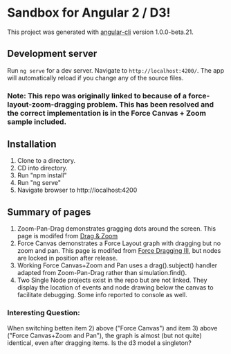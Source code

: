 
# Sandbox for Angular 2 / D3!

This project was generated with [angular-cli](https://github.com/angular/angular-cli) version 1.0.0-beta.21.

## Development server
Run `ng serve` for a dev server. Navigate to `http://localhost:4200/`. The app will automatically reload if you change any of the source files.

### Note: This repo was originally linked to because of a force-layout-zoom-dragging problem. This has been resolved and the correct implementation is in the Force Canvas + Zoom sample included.

## Installation

1) Clone to a directory.  
2) CD into directory.  
3) Run "npm install"  
4) Run "ng serve"  
5) Navigate browser to http://localhost:4200  

## Summary of pages

1) Zoom-Pan-Drag demonstrates gragging dots around the screen. This page is modifed from <a href="https://bl.ocks.org/mbostock/2b534b091d80a8de39219dd076b316cd">Drag & Zoom</a>  
2) Force Canvas demonstrates a Force Layout graph with dragging but no zoom and pan. This page is modifed from <a href="http://bl.ocks.org/mbostock/ad70335eeef6d167bc36fd3c04378048">Force Dragging III</a>, but nodes are locked in position after release.  
3) Working Force Canvas+Zoom and Pan uses a drag().subject() handler adapted from Zoom-Pan-Drag rather than simulation.find().  
4) Two Single Node projects exist in the repo but are not linked. They display the location of events and node drawing below the canvas to facilitate debugging. Some info reported to console as well.  


### Interesting Question:

When switching betten item 2) above ("Force Canvas") and item 3) above ("Force Canvas+Zoom and Pan"), the graph is almost (but not quite) identical, even after dragging items. Is the d3 model a singleton?  

